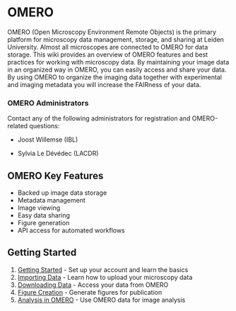 # OMERO

OMERO (Open Microscopy Environment Remote Objects) is the primary platform for microscopy data management, storage, and sharing at Leiden University. Almost all microscopes are connected to OMERO for data storage. This wiki provides an overview of OMERO features and best practices for working with microscopy data. By maintaining your image data in an organized way in OMERO, you can easily access and share your data. By using OMERO to organize the imaging data together with experimental and imaging metadata you will increase the FAIRness of your data.

### OMERO Administrators

Contact any of the following administrators for registration and OMERO-related questions:

- Joost Willemse (IBL)

- Sylvia Le Dévédec (LACDR)

## OMERO Key Features

- Backed up image data storage
- Metadata management
- Image viewing
- Easy data sharing
- Figure generation
- API access for automated workflows

## Getting Started

1. [Getting Started](getting-started.md) - Set up your account and learn the basics
2. [Importing Data](importing.md) - Learn how to upload your microscopy data
3. [Downloading Data](downloading.md) - Access your data from OMERO
4. [Figure Creation](figure-creation.md) - Generate figures for publication
5. [Analysis in OMERO](analysis.md) - Use OMERO data for image analysis 